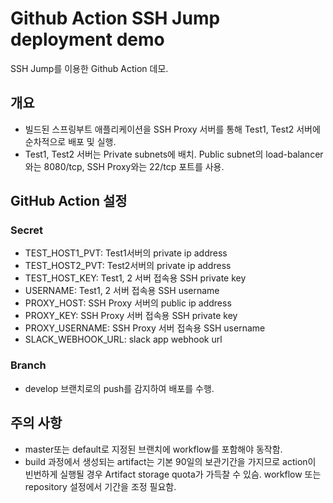 # Github Action SSH Jump deployment demo
SSH Jump를 이용한 Github Action 데모.
## 개요
- 빌드된 스프링부트 애플리케이션을 SSH Proxy 서버를 통해 Test1, Test2 서버에 순차적으로 배포 및 실행.
- Test1, Test2 서버는 Private subnets에 배치. Public subnet의 load-balancer와는 8080/tcp, SSH Proxy와는 22/tcp 포트를 사용.
## GitHub Action 설정
### Secret
- TEST_HOST1_PVT: Test1서버의 private ip address
- TEST_HOST2_PVT: Test2서버의 private ip address
- TEST_HOST_KEY: Test1, 2 서버 접속용 SSH private key
- USERNAME: Test1, 2 서버 접속용 SSH username
- PROXY_HOST: SSH Proxy 서버의 public ip address
- PROXY_KEY: SSH Proxy 서버 접속용 SSH private key
- PROXY_USERNAME: SSH Proxy 서버 접속용 SSH username
- SLACK_WEBHOOK_URL: slack app webhook url
### Branch
- develop 브랜치로의 push를 감지하여 배포를 수행.
## 주의 사항
- master또는 default로 지정된 브랜치에 workflow를 포함해야 동작함.
- build 과정에서 생성되는 artifact는 기본 90일의 보관기간을 가지므로 action이 빈번하게 실행될 경우 Artifact storage quota가 가득찰 수 있슴. workflow 또는 repository 설정에서 기간을 조정 필요함.